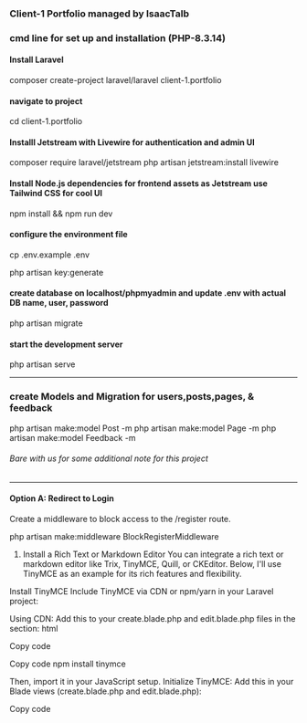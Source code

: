 ### Client-1 Portfolio managed by IsaacTalb

### cmd line for set up and installation (PHP-8.3.14)

#### Install Laravel
composer create-project laravel/laravel client-1.portfolio

#### navigate to project
cd client-1.portfolio

#### Installl Jetstream with Livewire for authentication and admin UI
composer require laravel/jetstream php artisan jetstream:install livewire

#### Install Node.js dependencies for frontend assets as Jetstream use Tailwind CSS for cool UI
npm install && npm run dev

#### configure the environment file
cp .env.example .env

php artisan key:generate

#### create database on localhost/phpmyadmin and update .env with actual DB name, user, password
php artisan migrate

#### start the development server
php artisan serve

*****************************************

### create Models and Migration for users,posts,pages, & feedback

php artisan make:model Post -m
php artisan make:model Page -m
php artisan make:model Feedback -m




<!-- Other command need to update -->

###### Bare with us for some additional note for this project

***********************************

#### Option A: Redirect to Login
Create a middleware to block access to the /register route.

php artisan make:middleware BlockRegisterMiddleware


1. Install a Rich Text or Markdown Editor
You can integrate a rich text or markdown editor like Trix, TinyMCE, Quill, or CKEditor. Below, I'll use TinyMCE as an example for its rich features and flexibility.

Install TinyMCE
Include TinyMCE via CDN or npm/yarn in your Laravel project:

Using CDN: Add this to your create.blade.php and edit.blade.php files in the <head> section:
html

Copy code
<script src="https://cdn.tiny.cloud/1/no-api-key/tinymce/6/tinymce.min.js" referrerpolicy="origin"></script>

Copy code
npm install tinymce

Then, import it in your JavaScript setup.
Initialize TinyMCE: Add this in your Blade views (create.blade.php and edit.blade.php):


Copy code
<script>
    tinymce.init({
        selector: 'textarea.rich-text-editor',
        plugins: 'image media link code table lists',
        toolbar: 'undo redo | styles | bold italic | alignleft aligncenter alignright alignjustify | outdent indent | link image media | code',
        images_upload_url: '{{ route('admin.blog.uploadImage') }}',
        automatic_uploads: true,
    });
</script>